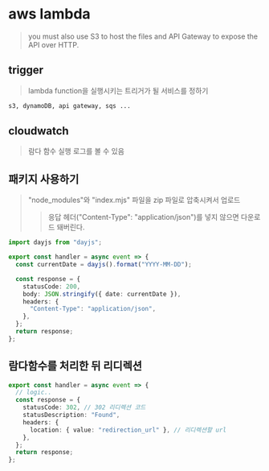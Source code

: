 # aws lambda

> you must also use S3 to host the files and API Gateway to expose the API over HTTP.

## trigger

> lambda function을 실행시키는 트리거가 될 서비스를 정하기

```txt
s3, dynamoDB, api gateway, sqs ...
```

## cloudwatch

> 람다 함수 실행 로그를 볼 수 있음

## 패키지 사용하기

> "node_modules"와 "index.mjs" 파일을 zip 파일로 압축시켜서 업로드
>
> > 응답 헤더("Content-Type": "application/json")를 넣지 않으면 다운로드 돼버린다.

```ts
import dayjs from "dayjs";

export const handler = async event => {
  const currentDate = dayjs().format("YYYY-MM-DD");

  const response = {
    statusCode: 200,
    body: JSON.stringify({ date: currentDate }),
    headers: {
      "Content-Type": "application/json",
    },
  };
  return response;
};
```

## 람다함수를 처리한 뒤 리디렉션

```ts
export const handler = async event => {
  // logic..
  const response = {
    statusCode: 302, // 302 리디렉션 코드
    statusDescription: "Found",
    headers: {
      location: { value: "redirection_url" }, // 리디렉션할 url
    },
  };
  return response;
};
```
